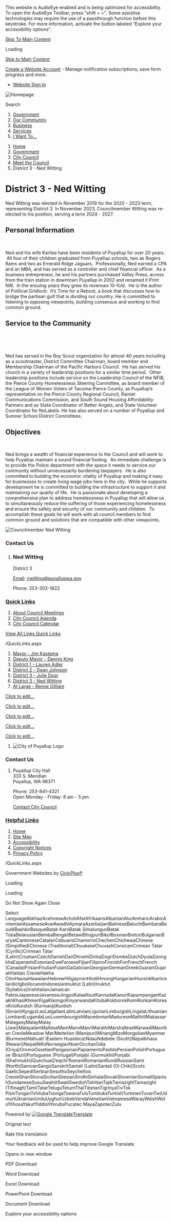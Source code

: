 This website is AudioEye enabled and is being optimized for accessibility. To open the AudioEye Toolbar, press "shift + =". Some assistive technologies may require the use of a passthrough function before this keystroke. For more information, activate the button labeled “Explore your accessibility options”.

[Skip To Main Content](https://www.cityofpuyallup.org/669/District-3---Ned-Witting/)

Loading

[Skip to Main Content](https://www.cityofpuyallup.org/669/District-3---Ned-Witting/)

[Create a Website Account](https://www.cityofpuyallup.org/MyAccount/ProfileCreate) - Manage notification subscriptions, save form progress and more.   

- [Website Sign In](https://www.cityofpuyallup.org/MyAccount)

![Homepage](https://www.cityofpuyallup.org/ImageRepository/Document?documentID=15313)

Search

1. [Government](https://www.cityofpuyallup.org/27/Government)
2. [Our Community](https://www.cityofpuyallup.org/31/Our-Community)
3. [Business](https://www.cityofpuyallup.org/35/Business)
4. [Services](https://www.cityofpuyallup.org/101/Services)
5. [I Want To...](https://www.cityofpuyallup.org/9/I-Want-To)

<!--THE END-->

1. [Home](https://www.cityofpuyallup.org)
2. [Government](https://www.cityofpuyallup.org/27/Government)
3. [City Council](https://www.cityofpuyallup.org/631/City-Council)
4. [Meet the Council](https://www.cityofpuyallup.org/633/Meet-the-Council)
5. District 3 - Ned Witting

# District 3 - Ned Witting

Ned Witting was elected in November 2019 for the 2020 - 2023 term, representing District 3. In November 2023, Councilmember Witting was re-elected to his position, serving a term 2024 - 2027.

## Personal Information

 

Ned and his wife Karilee have been residents of Puyallup for over 20 years.  All four of their children graduated from Puyallup schools, two as Rogers Rams and two as Emerald Ridge Jaguars.  Professionally, Ned earned a CPA and an MBA, and has served as a controller and chief financial officer.  As a business entrepreneur, he and his partners purchased Valley Press, across from the train station in downtown Puyallup in 2002 and renamed it Print NW.  In the ensuing years they grew its revenues 10-fold.  He is the author of Political Gridlock:  It’s Time for a Reboot, a book that discusses how to bridge the partisan gulf that is dividing our country. He is committed to listening to opposing viewpoints, building consensus and working to find common ground.  

## Service to the Community

 

 

Ned has served in the Boy Scout organization for almost 40 years including as a scoutmaster, District Committee Chairman, board member and Membership Chairman of the Pacific Harbors Council.  He has served his church in a variety of leadership positions for a similar time period.  Other leadership positions include service on the Leadership Council of the NFIB, the Pierce County Homelessness Steering Committee, as board member of the League of Women Voters of Tacoma-Pierce County, as Puyallup’s representative on the Pierce County Regional Council, Rainier Communications Commission, and South Sound Housing Affordability Partners and as State Coordinator of Better Angels, and State Volunteer Coordinator for NoLabels. He has also served on a number of Puyallup and Sumner School District Committees.

## Objectives

 

Ned brings a wealth of financial experience to the Council and will work to help Puyallup maintain a sound financial footing.  An immediate challenge is to provide the Police department with the space it needs to service our community without unnecessarily burdening taxpayers.  He is also committed to building the economic vitality of Puyallup and making it easy for businesses to create living wage jobs here in the city.  While he supports development he is committed to building the infrastructure to support it and maintaining our quality of life.  He is passionate about developing a comprehensive plan to address homelessness in Puyallup that will allow us to simultaneously reduce the suffering of those experiencing homelessness and ensure the safety and security of our community and children.  To accomplish these goals he will work with all council members to find common ground and solutions that are compatible with other viewpoints.

![Councilmember Ned Witting](https://www.cityofpuyallup.org/ImageRepository/Document?documentID=11489)

### Contact Us

1. ### Ned Witting
   
   District 3
   
   [Email](mailto:nwitting@puyallupwa.gov): [nwitting@puyallupwa.gov](mailto:nwitting@puyallupwa.gov) 
   
   Phone: 253-303-1822

### [Quick Links](https://www.cityofpuyallup.org/QuickLinks.aspx?CID=84)

1. [About Council Meetings](https://www.cityofpuyallup.org/637)
2. [City Council Agenda](https://www.cityofpuyallup.org/827/Agendas-Minutes-and-Videos)
3. [City Council Calendar](https://www.cityofpuyallup.org/DocumentCenter/View/19481/2025-Council-Calendar)

[View All Links Quick Links](https://www.cityofpuyallup.org/QuickLinks.aspx?CID=84)

/QuickLinks.aspx

1. [Mayor - Jim Kastama](https://www.cityofpuyallup.org/634/Mayor---Jim-Kastama)
2. [Deputy Mayor - Dennis King](https://www.cityofpuyallup.org/638/Deputy-Mayor---Dennis-King)
3. [District 1 - Lauren Adler](https://www.cityofpuyallup.org/635/District-1---Lauren-Adler)
4. [District 2 - Dean Johnson](https://www.cityofpuyallup.org/671/District-2---Dean-Johnson)
5. [District 3 - Julie Door](https://www.cityofpuyallup.org/666/District-3---Julie-Door)
6. [District 3 - Ned Witting](https://www.cityofpuyallup.org/669/District-3---Ned-Witting)
7. [At Large - Renne Gilliam](https://www.cityofpuyallup.org/665/At-Large---Renne-Gilliam)

[Click to edit...](https://www.cityofpuyallup.org)

[Click to edit...](https://www.facebook.com/PuyallupGov)

[Click to edit...](https://twitter.com/PuyallupGov)

[Click to edit...](https://www.instagram.com/puyallupgov)

[Click to edit...](https://www.youtube.com/channel/UCWyCf7gRu9EdyGcptKeYd_Q)

1. ![City of Puyallup Logo](https://www.cityofpuyallup.org/ImageRepository/Document?documentId=15330)

### Contact Us

1. Puyallup City Hall  
   333 S. Meridian  
   Puyallup, WA 98371
   
   Phone: 253-841-4321  
   Open Monday - Friday: 8 am - 5 pm
   
   [Contact City Council](https://www.cityofpuyallup.org/633/Meet-the-Council)

### [Helpful Links](https://www.cityofpuyallup.org/QuickLinks.aspx?CID=153)

1. [Home](https://www.cityofpuyallup.org)
2. [Site Map](https://www.cityofpuyallup.org/sitemap)
3. [Accessibility](https://www.cityofpuyallup.org/accessibility)
4. [Copyright Notices](https://www.cityofpuyallup.org/site/copyright)
5. [Privacy Policy](https://www.cityofpuyallup.org/privacy)

/QuickLinks.aspx

Government Websites by [CivicPlus®](https://connect.civicplus.com/referral)

Loading

Loading

Do Not Show Again Close

Select LanguageAbkhazAcehneseAcholiAfarAfrikaansAlbanianAlurAmharicArabicArmenianAssameseAvarAwadhiAymaraAzerbaijaniBalineseBaluchiBambaraBaouléBashkirBasqueBatak KaroBatak SimalungunBatak TobaBelarusianBembaBengaliBetawiBhojpuriBikolBosnianBretonBulgarianBuryatCantoneseCatalanCebuanoChamorroChechenChichewaChinese (Simplified)Chinese (Traditional)ChuukeseChuvashCorsicanCrimean Tatar (Cyrillic)Crimean Tatar (Latin)CroatianCzechDanishDariDhivehiDinkaDogriDombeDutchDyulaDzongkhaEsperantoEstonianEweFaroeseFijianFilipinoFinnishFonFrenchFrench (Canada)FrisianFriulianFulaniGaGalicianGeorgianGermanGreekGuaraniGujaratiHaitian CreoleHakha ChinHausaHawaiianHebrewHiligaynonHindiHmongHungarianHunsrikIbanIcelandicIgboIlocanoIndonesianInuktut (Latin)Inuktut (Syllabics)IrishItalianJamaican PatoisJapaneseJavaneseJingpoKalaallisutKannadaKanuriKapampanganKazakhKhasiKhmerKigaKikongoKinyarwandaKitubaKokborokKomiKonkaniKoreanKrioKurdish (Kurmanji)Kurdish (Sorani)KyrgyzLaoLatgalianLatinLatvianLigurianLimburgishLingalaLithuanianLombardLugandaLuoLuxembourgishMacedonianMadureseMaithiliMakassarMalagasyMalayMalay (Jawi)MalayalamMalteseMamManxMaoriMarathiMarshalleseMarwadiMauritian CreoleMeadow MariMeiteilon (Manipuri)MinangMizoMongolianMyanmar (Burmese)Nahuatl (Eastern Huasteca)NdauNdebele (South)Nepalbhasa (Newari)NepaliNKoNorwegianNuerOccitanOdia (Oriya)OromoOssetianPangasinanPapiamentoPashtoPersianPolishPortuguese (Brazil)Portuguese (Portugal)Punjabi (Gurmukhi)Punjabi (Shahmukhi)QuechuaQʼeqchiʼRomaniRomanianRundiRussianSami (North)SamoanSangoSanskritSantali (Latin)Santali (Ol Chiki)Scots GaelicSepediSerbianSesothoSeychellois CreoleShanShonaSicilianSilesianSindhiSinhalaSlovakSlovenianSomaliSpanishSundaneseSusuSwahiliSwatiSwedishTahitianTajikTamazightTamazight (Tifinagh)TamilTatarTeluguTetumThaiTibetanTigrinyaTivTok PisinTonganTshilubaTsongaTswanaTuluTumbukaTurkishTurkmenTuvanTwiUdmurtUkrainianUrduUyghurUzbekVendaVenetianVietnameseWarayWelshWolofXhosaYakutYiddishYorubaYucatec MayaZapotecZulu

Powered by [![Google Translate](https://www.gstatic.com/images/branding/googlelogo/1x/googlelogo_color_42x16dp.png)Translate](https://translate.google.com)

Original text

Rate this translation

Your feedback will be used to help improve Google Translate

Opens in new window

PDF Download

Word Download

Excel Download

PowerPoint Download

Document Download

Explore your accessibility options